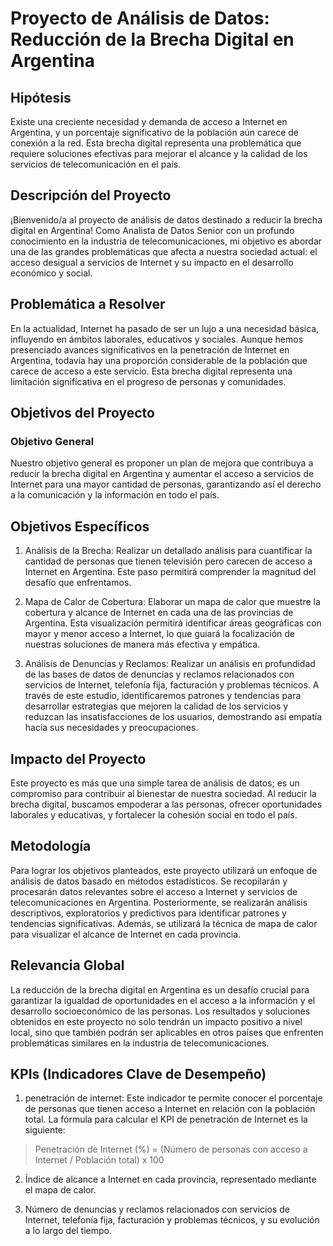 # Proyecto de Análisis de Datos: Reducción de la Brecha Digital en Argentina
## Hipótesis
  Existe una creciente necesidad y demanda de acceso a Internet en Argentina, y un porcentaje significativo de la población aún carece de conexión a la red. Esta brecha digital representa una problemática que requiere soluciones efectivas para mejorar el alcance y la calidad de los servicios de telecomunicación en el país.

## Descripción del Proyecto
  ¡Bienvenido/a al proyecto de análisis de datos destinado a reducir la brecha digital en Argentina! Como Analista de Datos Senior con un profundo conocimiento en la industria de telecomunicaciones, mi objetivo es abordar una de las grandes problemáticas que afecta a nuestra sociedad actual: el acceso desigual a servicios de Internet y su impacto en el desarrollo económico y social.

## Problemática a Resolver
  En la actualidad, Internet ha pasado de ser un lujo a una necesidad básica, influyendo en ámbitos laborales, educativos y sociales. Aunque hemos presenciado avances significativos en la penetración de Internet en Argentina, todavía hay una proporción considerable de la población que carece de acceso a este servicio. Esta brecha digital representa una limitación significativa en el progreso de personas y comunidades.

## Objetivos del Proyecto
### Objetivo General
  Nuestro objetivo general es proponer un plan de mejora que contribuya a reducir la brecha digital en Argentina y aumentar el acceso a servicios de Internet para una mayor cantidad de personas, garantizando así el derecho a la comunicación y la información en todo el país.

## Objetivos Específicos
  1. Análisis de la Brecha: Realizar un detallado análisis para cuantificar la cantidad de personas que tienen televisión pero carecen de acceso a Internet en Argentina. Este paso permitirá comprender la magnitud del desafío que enfrentamos.

  2. Mapa de Calor de Cobertura: Elaborar un mapa de calor que muestre la cobertura y alcance de Internet en cada una de las provincias de Argentina. Esta visualización permitirá identificar áreas geográficas con mayor y menor acceso a Internet, lo que guiará la focalización de nuestras soluciones de manera más efectiva y empática.

  3. Análisis de Denuncias y Reclamos: Realizar un análisis en profundidad de las bases de datos de denuncias y reclamos relacionados con servicios de Internet, telefonía fija, facturación y problemas técnicos. A través de este estudio, identificaremos patrones y tendencias para desarrollar estrategias que mejoren la calidad de los servicios y reduzcan las insatisfacciones de los usuarios, demostrando así empatía hacia sus necesidades y preocupaciones.

## Impacto del Proyecto
  Este proyecto es más que una simple tarea de análisis de datos; es un compromiso para contribuir al bienestar de nuestra sociedad. Al reducir la brecha digital, buscamos empoderar a las personas, ofrecer oportunidades laborales y educativas, y fortalecer la cohesión social en todo el país.

## Metodología
  Para lograr los objetivos planteados, este proyecto utilizará un enfoque de análisis de datos basado en métodos estadísticos. Se recopilarán y procesarán datos relevantes sobre el acceso a Internet y servicios de telecomunicaciones en Argentina. Posteriormente, se realizarán análisis descriptivos, exploratorios y predictivos para identificar patrones y tendencias significativas. Además, se utilizará la técnica de mapa de calor para visualizar el alcance de Internet en cada provincia.

## Relevancia Global
  La reducción de la brecha digital en Argentina es un desafío crucial para garantizar la igualdad de oportunidades en el acceso a la información y el desarrollo socioeconómico de las personas. Los resultados y soluciones obtenidos en este proyecto no solo tendrán un impacto positivo a nivel local, sino que también podrán ser aplicables en otros países que enfrenten problemáticas similares en la industria de telecomunicaciones.

## KPIs (Indicadores Clave de Desempeño)
 1. penetración de internet:  Este indicador te permite conocer el porcentaje de personas que tienen acceso a Internet en relación con la población total.
La fórmula para calcular el KPI de penetración de Internet es la siguiente:
   > Penetración de Internet (%) = (Número de personas con acceso a Internet / Población total) x 100
 
 2. Índice de alcance a Internet en cada provincia, representado mediante el mapa de calor.

 3. Número de denuncias y reclamos relacionados con servicios de Internet, telefonía fija, facturación y problemas técnicos, y su evolución a lo largo del tiempo.


